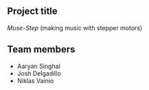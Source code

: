 ## Project title
*Muse-Step* (making music with stepper motors)

## Team members
* Aaryan Singhal
* Josh Delgadillo
* Niklas Vainio

